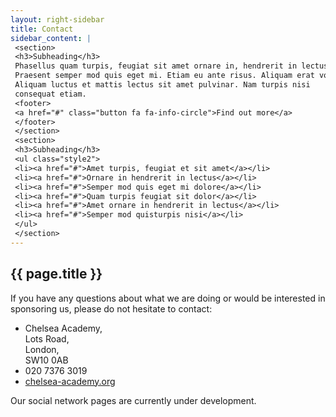 ```yaml
---
layout: right-sidebar
title: Contact
sidebar_content: |
 <section>
 <h3>Subheading</h3>
 Phasellus quam turpis, feugiat sit amet ornare in, hendrerit in lectus. 
 Praesent semper mod quis eget mi. Etiam eu ante risus. Aliquam erat volutpat. 
 Aliquam luctus et mattis lectus sit amet pulvinar. Nam turpis nisi 
 consequat etiam.
 <footer>
 <a href="#" class="button fa fa-info-circle">Find out more</a>
 </footer>
 </section>
 <section>
 <h3>Subheading</h3>
 <ul class="style2">
 <li><a href="#">Amet turpis, feugiat et sit amet</a></li>
 <li><a href="#">Ornare in hendrerit in lectus</a></li>
 <li><a href="#">Semper mod quis eget mi dolore</a></li>
 <li><a href="#">Quam turpis feugiat sit dolor</a></li>
 <li><a href="#">Amet ornare in hendrerit in lectus</a></li>
 <li><a href="#">Semper mod quisturpis nisi</a></li>
 </ul>
 </section>
---
```

<h2>{{ page.title }}</h2>

If you have any questions about what we are doing or would be interested in sponsoring us, please do not hesitate to contact:

<ul class="fa-ul">
	<li><i class="fa-li fa fa-envelope"></i>Chelsea Academy,<br />
Lots Road,<br />
London,<br />
SW10 0AB</li>
	<li><i class="fa-li fa fa-phone-square"></i>020 7376 3019</li>
	<li><i class="fa-li fa fa-globe"></i><a href="http://chelsea-academy.org/">chelsea-academy.org</a></li>
</ul>

Our social network pages are currently under development.
